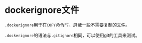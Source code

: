 # dockerignore文件

`.dockerignore`用于在`COPY`命令时，屏蔽一些不需要复制的文件。

`.dockerignore`的语法与`.gitignore`相同，可以使用git的工具来测试。